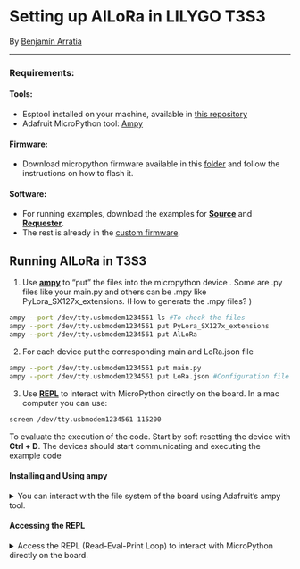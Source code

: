 # Setting up AlLoRa  in LILYGO T3S3

By [Benjamín Arratia](https://www.notion.so/Benjam-n-Arratia-87712584b5584733ac66c90eab5e4e99?pvs=21)

---


### Requirements:
#### Tools:

- Esptool installed on your machine, available in [this repository](https://github.com/espressif/esptool)
- Adafruit MicroPython tool: [Ampy](https://learn.adafruit.com/micropython-basics-load-files-and-run-code/install-ampy)

#### Firmware:

- Download micropython firmware available in this [folder](https://github.com/SMARTLAGOON/AlLoRa/tree/Dev/firmware/T3S3) and follow the instructions on how to flash it.
    

#### Software:

- For running examples, download the examples for [**Source**](https://github.com/SMARTLAGOON/AlLoRa/tree/main/examples/Sources/T3S3) and [**Requester**](https://github.com/SMARTLAGOON/AlLoRa/tree/main/examples/Requesters/T3S3).
- The rest is already in the [custom firmware](https://github.com/SMARTLAGOON/AlLoRa/tree/Dev/firmware).


## Running AlLoRa in T3S3

 1.	Use [**ampy**](#installing-and-using-ampy) to “put” the files into the micropython device . Some are .py files like your main.py and others can be .mpy like PyLora_SX127x_extensions. (How to generate the .mpy files? )
 

```bash
ampy --port /dev/tty.usbmodem1234561 ls #To check the files
ampy --port /dev/tty.usbmodem1234561 put PyLora_SX127x_extensions
ampy --port /dev/tty.usbmodem1234561 put AlLoRa
```

2.	For each device put the corresponding main and LoRa.json file
```bash
ampy --port /dev/tty.usbmodem1234561 put main.py 
ampy --port /dev/tty.usbmodem1234561 put LoRa.json #Configuration file for AlLoRa
```

3.	Use [**REPL**](#repl) to interact with MicroPython directly on the board. In a mac computer you can use:

```bash
screen /dev/tty.usbmodem1234561 115200
```

To evaluate the execution of the code. Start by soft resetting the device with **Ctrl + D**.
The devices should start communicating and executing the example code

#### Installing and Using ampy
<details>
<summary>You can interact with the file system of the board using Adafruit’s ampy tool.</summary>

First, ensure it is installed:
```bash
pip3 install adafruit-ampy
```
Then, list the files on the board:
```bash
ampy --port /dev/tty.usbmodem1234561 ls
```
Retrieve a file from the board:
```bash
ampy --port /dev/tty.usbmodem1234561 get boot.py > boot.py
```
This command downloads boot.py from the board and saves it to your current directory.

More info about how ampy works here: [MicroPython Basics: Load Files & Run Code](https://learn.adafruit.com/micropython-basics-load-files-and-run-code/file-operations)
</details>

#### Accessing the REPL
<details>
  <summary>Access the REPL (Read-Eval-Print Loop) to interact with MicroPython directly on the board.</summary>

#### For macOS:

Using screen:
```bash
screen /dev/cu.usbmodem1234561 115200
```
To exit screen, press Ctrl-A followed by Ctrl-\.

### For Linux:

Using picocom (or similar):
```bash
picocom /dev/ttyUSB0 -b 115200
```
Make sure to replace /dev/ttyUSB0 with the actual port number found earlier. To exit picocom, press Ctrl-A followed by Ctrl-X.

Use Ctrl-D to soft reboot the board and interact with Micropython

With screen/picocom running, you should see the MicroPython prompt >>>. You can now type in Python commands and interact with the MicroPython environment on your board.
</details>

